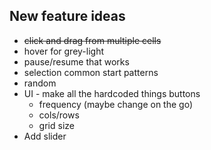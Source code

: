 ## New feature ideas
* ~~click and drag from multiple cells~~
* hover for grey-light
* pause/resume that works
* selection common start patterns
* random
* UI - make all the hardcoded things buttons
  * frequency (maybe change on the go)
  * cols/rows
  * grid size
* Add slider